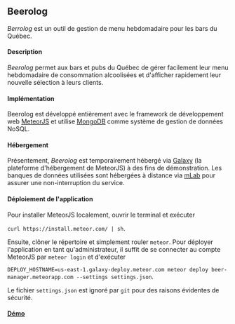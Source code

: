 ## Beerolog
*Berrolog* est un outil de gestion de menu hebdomadaire pour les bars du Québec.

#### Description
*Beerolog* permet aux bars et pubs du Québec de gérer facilement leur menu hebdomadaire de consommation alcoolisées et d'afficher rapidement leur nouvelle sélection à leurs clients.

#### Implémentation

Beerolog est développé entièrement avec le framework de développement web [MeteorJS](https://www.meteor.com/) et utilise [MongoDB](https://www.mongodb.com/) comme système de gestion de données NoSQL.

#### Hébergement
Présentement, *Beerolog* est temporairement hébergé via [Galaxy](https://galaxy.meteor.com/) (la plateforme d'hébergement de MeteorJS) à des fins de démonstration. Les banques de données utilisées sont hébergées à distance via [mLab](https://mlab.com/) pour assurer une non-interruption du service.

#### Déploiement de l'application

Pour installer MeteorJS localement, ouvrir le terminal et exécuter

`curl https://install.meteor.com/ | sh`.

Ensuite, clôner le répertoire et simplement rouler `meteor`. Pour déployer l'application en tant qu'administrateur, il suffit de se connecter au compte MeteorJS par `meteor login` et d'exécuter

`DEPLOY_HOSTNAME=us-east-1.galaxy-deploy.meteor.com meteor deploy beer-manager.meteorapp.com --settings settings.json`.

Le fichier `settings.json` est ignoré par `git` pour des raisons évidentes de sécurité.


#### [Démo](http://beer-manage.meteorapp.com)
